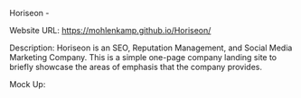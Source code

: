 Horiseon -
<!-- Code refactored by John Mohlenkamp  April 2021    -->
<!-- Version 1.1                                       -->
<!-- Changes: Updated titles, added accessibility      -->
<!--          standardization, refactored style.css    -->
<!--           created verified Google sitemap         -->
<!--                                                   -->
<!-- Future TBD: Footer visibility, contrast ratio     -->
<!--             Artice/Main alignment, font thickness -->

Website URL: https://mohlenkamp.github.io/Horiseon/

Description: Horiseon is an SEO, Reputation Management, and Social Media Marketing Company.
This is a simple one-page company landing site to briefly showcase the areas of emphasis
that the company provides. 

Mock Up: 
